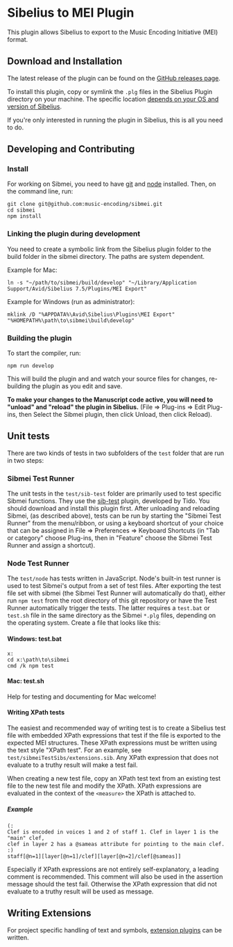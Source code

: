 # Sibelius to MEI Plugin

This plugin allows Sibelius to export to the Music Encoding Initiative (MEI) format.

## Download and Installation

The latest release of the plugin can be found on the [GitHub releases page](https://github.com/music-encoding/sibmei/releases).

To install this plugin, copy or symlink the `.plg` files in the Sibelius Plugin directory on your machine. The specific location [depends on your OS and version of Sibelius](http://www.sibelius.com/download/plugins/index.html?help=install).

If you're only interested in running the plugin in Sibelius, this is all you need to do.

## Developing and Contributing

### Install

For working on Sibmei, you need to have [git](https://git-scm.com/downloads) and [node](https://nodejs.org/en/download) installed. Then, on the command line, run:

```shell
git clone git@github.com:music-encoding/sibmei.git
cd sibmei
npm install
```

### Linking the plugin during development

You need to create a symbolic link from the Sibelius plugin folder to the build folder in the sibmei directory. The paths are system dependent.

Example for Mac:

```shell
ln -s "~/path/to/sibmei/build/develop" "~/Library/Application Support/Avid/Sibelius 7.5/Plugins/MEI Export"
```

Example for Windows (run as administrator):

```batch
mklink /D "%APPDATA%\Avid\Sibelius\Plugins\MEI Export" "%HOMEPATH%\path\to\sibmei\build\develop"
```

### Building the plugin

To start the compiler, run:

```shell
npm run develop
```

This will build the plugin and and watch your source files for changes, re-building the plugin as you edit and save.

**To make your changes to the Manuscript code active, you will need to "unload" and "reload" the plugin in Sibelius.** (File => Plug-ins => Edit Plug-ins, then Select the Sibmei plugin, then click Unload, then click Reload).

## Unit tests

There are two kinds of tests in two subfolders of the `test` folder that are run in two steps:

### Sibmei Test Runner

The unit tests in the `test/sib-test` folder are primarily used to test specific Sibmei functions. They use the [sib-test](https://github.com/tido/sib-test) plugin, developed by Tido. You should download and install this plugin first. After unloading and reloading Sibmei, (as described above), tests can be run by starting the "Sibmei Test Runner" from the menu/ribbon, or using a keyboard shortcut of your choice that can be assigned in File => Preferences => Keyboard Shortcuts (in "Tab or category" choose Plug-ins, then in "Feature" choose  the Sibmei Test Runner and assign a shortcut).

### Node Test Runner

The `test/node` has tests written in JavaScript. Node's built-in test runner is used to test Sibmei's output from a set of test files. After exporting the test file set with sibmei (the Sibmei Test Runner will automatically do that), either run `npm test` from the root directory of this git repository or have the Test Runner automatically trigger the tests. The latter requires a `test.bat` or `test.sh` file in the same directory as the Sibmei `*.plg` files, depending on the operating system. Create a file that looks like this:

#### Windows: test.bat

```batch
x:
cd x:\path\to\sibmei
cmd /k npm test
```

#### Mac: test.sh

Help for testing and documenting for Mac welcome!

#### Writing XPath tests

The easiest and recommended way of writing test is to create a Sibelius test file with embedded XPath expressions that test if the file is exported to the expected MEI structures. These XPath expressions must be written using the text style "XPath test". For an example, see `test/sibmeiTestSibs/extensions.sib`. Any XPath expression that does not evaluate to a truthy result will make a test fail.

When creating a new test file, copy an XPath test text from an existing test file to the new test file and modify the XPath. XPath expressions are evaluated in the context of the `<measure>` the XPath is attached to.

##### Example

```xquery
(:
Clef is encoded in voices 1 and 2 of staff 1. Clef in layer 1 is the "main" clef,
clef in layer 2 has a @sameas attribute for pointing to the main clef.
:)
staff[@n=1][layer[@n=1]/clef][layer[@n=2]/clef[@sameas]]
```

Especially if XPath expressions are not entirely self-explanatory, a leading comment is recommended. This comment will also be used in the assertion message should the test fail. Otherwise the XPath expression that did not evaluate to a truthy result will be used as message.

## Writing Extensions

For project specific handling of text and symbols, [extension plugins](Extensions.md) can be written.
